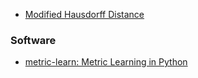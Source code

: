 * [Modified Hausdorff Distance](http://www.cse.msu.edu/prip/Files/DubuissonJain.pdf)


### Software
* [metric-learn: Metric Learning in Python](https://all-umass.github.io/metric-learn/index.html)
